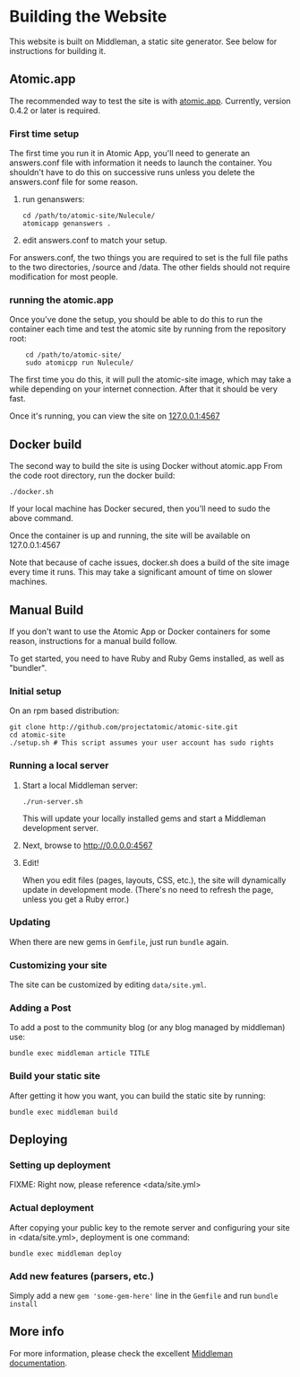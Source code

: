 # Building the Website

This website is built on Middleman, a static site generator. See below for
instructions for building it.

## Atomic.app

The recommended way to test the site is with [atomic.app](https://github.com/projectatomic/atomicapp).  Currently,
version 0.4.2 or later is required.

### First time setup

The first time you run it in Atomic App, you'll need to generate an answers.conf
file with information it needs to launch the container.  You shouldn't have to
do this on successive runs unless you delete the answers.conf file for some
reason.

1. run genanswers:

   ```
   cd /path/to/atomic-site/Nulecule/
   atomicapp genanswers .
   ```

2. edit answers.conf to match your setup.

For answers.conf, the two things you are required to set is the full file paths
to the two directories, /source and /data.  The other fields should not require
modification for most people.

### running the atomic.app

Once you've done the setup, you should be able to do this to run the container
each time and test the atomic site by running from the repository root:

```
    cd /path/to/atomic-site/
    sudo atomicpp run Nulecule/
```

The first time you do this, it will pull the atomic-site image, which may take
a while depending on your internet connection.  After that it should be very fast.

Once it's running, you can view the site on [127.0.0.1:4567](http://127.0.0.1:4567)

## Docker build

The second way to build the site is using Docker without atomic.app  From the code
root directory, run the docker build:

```
./docker.sh
```

If your local machine has Docker secured, then you'll need to sudo the above command.

Once the container is up and running, the site will be available on 127.0.0.1:4567

Note that because of cache issues, docker.sh does a build of the site image every
time it runs. This may take a significant amount of time on slower machines.


## Manual Build

If you don't want to use the Atomic App or Docker containers for some reason,
instructions for a manual build follow.

To get started, you need to have Ruby and Ruby Gems installed, as well
as "bundler".


### Initial setup

On an rpm based distribution:

```
git clone http://github.com/projectatomic/atomic-site.git
cd atomic-site
./setup.sh # This script assumes your user account has sudo rights
```


### Running a local server

1. Start a local Middleman server:

   `./run-server.sh`

   This will update your locally installed gems and start a Middleman
   development server.

2. Next, browse to <http://0.0.0.0:4567>

3. Edit!

   When you edit files (pages, layouts, CSS, etc.), the site will
   dynamically update in development mode. (There's no need to refresh
   the page, unless you get a Ruby error.)


### Updating

When there are new gems in `Gemfile`, just run `bundle` again.


### Customizing your site

The site can be customized by editing `data/site.yml`.


### Adding a Post

To add a post to the community blog (or any blog managed by middleman) use:

```
bundle exec middleman article TITLE
```


### Build your static site

After getting it how you want, you can build the static site by running:

`bundle exec middleman build`


## Deploying

### Setting up deployment

FIXME: Right now, please reference <data/site.yml>

### Actual deployment

After copying your public key to the remote server and configuring your
site in <data/site.yml>, deployment is one command:

```
bundle exec middleman deploy
```


### Add new features (parsers, etc.)

Simply add a new `gem 'some-gem-here'` line in the `Gemfile` and run
`bundle install`


## More info

For more information, please check the excellent
[Middleman documentation](https://middlemanapp.com/basics/install/).
